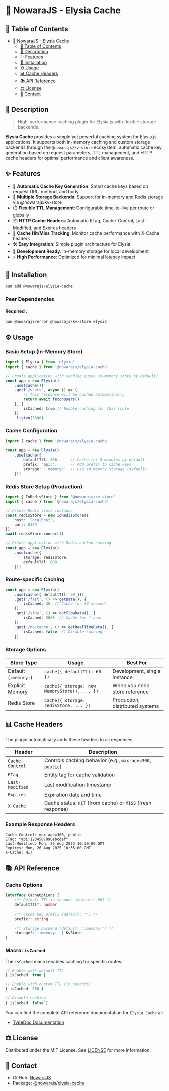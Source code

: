 # 💾 NowaraJS - Elysia Cache

## 📌 Table of Contents

- [💾 NowaraJS - Elysia Cache](#-nowarajs---elysia-cache)
	- [📌 Table of Contents](#-table-of-contents)
	- [📝 Description](#-description)
	- [✨ Features](#-features)
	- [🔧 Installation](#-installation)
	- [⚙️ Usage](#-usage)
	- [📊 Cache Headers](#-cache-headers)
	- [📚 API Reference](#-api-reference)
	- [⚖️ License](#-license)
	- [📧 Contact](#-contact)

## 📝 Description

> High-performance caching plugin for Elysia.js with flexible storage backends.

**Elysia Cache** provides a simple yet powerful caching system for Elysia.js applications. It supports both in-memory caching and custom storage backends through the `@nowarajs/kv-store` ecosystem, automatic cache key generation based on request parameters, TTL management, and HTTP cache headers for optimal performance and client awareness.

## ✨ Features

- 🚀 **Automatic Cache Key Generation**: Smart cache keys based on request URL, method, and body
- 🏪 **Multiple Storage Backends**: Support for in-memory and Redis storage via @nowarajs/kv-store
- ⏱️ **Flexible TTL Management**: Configurable time-to-live per route or globally
- 📦 **HTTP Cache Headers**: Automatic ETag, Cache-Control, Last-Modified, and Expires headers
- 🎯 **Cache Hit/Miss Tracking**: Monitor cache performance with X-Cache headers
- 🛠️ **Easy Integration**: Simple plugin architecture for Elysia
- 🔄 **Development Ready**: In-memory storage for local development
- ⚡ **High Performance**: Optimized for minimal latency impact

## 🔧 Installation

```bash
bun add @nowarajs/elysia-cache
```
### Peer Dependencies
#### Required :
```bash
bun @nowarajs/error @nowarajs/kv-store elysia
```

## ⚙️ Usage

### Basic Setup (In-Memory Store)

```ts
import { Elysia } from 'elysia'
import { cache } from '@nowarajs/elysia-cache'

// Create application with caching (uses in-memory store by default)
const app = new Elysia()
	.use(cache())
	.get('/users', async () => {
		// This response will be cached automatically
		return await fetchUsers()
	}, {
		isCached: true // Enable caching for this route
	})
	.listen(3000)
```

### Cache Configuration

```ts
import { cache } from '@nowarajs/elysia-cache'

const app = new Elysia()
	.use(cache({
		defaultTtl: 300,     // Cache for 5 minutes by default
		prefix: 'api:',      // Add prefix to cache keys
		storage: ':memory:'  // Use in-memory storage (default)
	}))
```

### Redis Store Setup (Production)

```ts
import { IoRedisStore } from '@nowarajs/kv-store'
import { cache } from '@nowarajs/elysia-cache'

// Create Redis store instance
const redisStore = new IoRedisStore({
	host: 'localhost',
	port: 6379
})
await redisStore.connect()

// Create application with Redis-backed caching
const app = new Elysia()
	.use(cache({
		storage: redisStore,
		defaultTtl: 600
	}))
```

### Route-specific Caching

```ts
const app = new Elysia()
	.use(cache({ defaultTtl: 60 }))
	.get('/fast', () => getData(), {
		isCached: 30  // Cache for 30 seconds
	})
	.get('/slow', () => getSlowData(), {
		isCached: 3600  // Cache for 1 hour
	})
	.get('/no-cache', () => getRealTimeData(), {
		isCached: false  // Disable caching
	})
```

### Storage Options

| Store Type | Usage | Best For |
|------------|-------|----------|
| Default (`:memory:`) | `cache({ defaultTtl: 60 })` | Development, single instance |
| Explicit Memory | `cache({ storage: new MemoryStore(), ... })` | When you need store reference |
| Redis Store | `cache({ storage: redisStore, ... })` | Production, distributed systems |

## 📊 Cache Headers

The plugin automatically adds these headers to all responses:

| Header | Description |
|--------|-------------|
| `Cache-Control` | Controls caching behavior (e.g., `max-age=300, public`) |
| `ETag` | Entity tag for cache validation |
| `Last-Modified` | Last modification timestamp |
| `Expires` | Expiration date and time |
| `X-Cache` | Cache status: `HIT` (from cache) or `MISS` (fresh response) |

### Example Response Headers

```
Cache-Control: max-age=300, public
ETag: "api:1234567890abcdef"
Last-Modified: Mon, 26 Aug 2025 10:30:00 GMT
Expires: Mon, 26 Aug 2025 10:35:00 GMT
X-Cache: HIT
```

## 📚 API Reference

### Cache Options

```ts
interface CacheOptions {
	/** Default TTL in seconds (default: 60) */
	defaultTtl?: number
	
	/** Cache key prefix (default: '') */
	prefix?: string
	
	/** Storage backend (default: ':memory:') */
	storage?: ':memory:' | KvStore
}
```

### Macro: `isCached`

The `isCached` macro enables caching for specific routes:

```ts
// Enable with default TTL
{ isCached: true }

// Enable with custom TTL (in seconds)
{ isCached: 300 }

// Disable caching
{ isCached: false }
```

You can find the complete API reference documentation for `Elysia Cache` at:

- [TypeDoc Documentation](https://nowarajs.github.io/elysia-cache)

## ⚖️ License

Distributed under the MIT License. See [LICENSE](./LICENSE) for more information.

## 📧 Contact

- GitHub: [NowaraJS](https://github.com/NowaraJS)
- Package: [@nowarajs/elysia-cache](https://www.npmjs.com/package/@nowarajs/elysia-cache)

